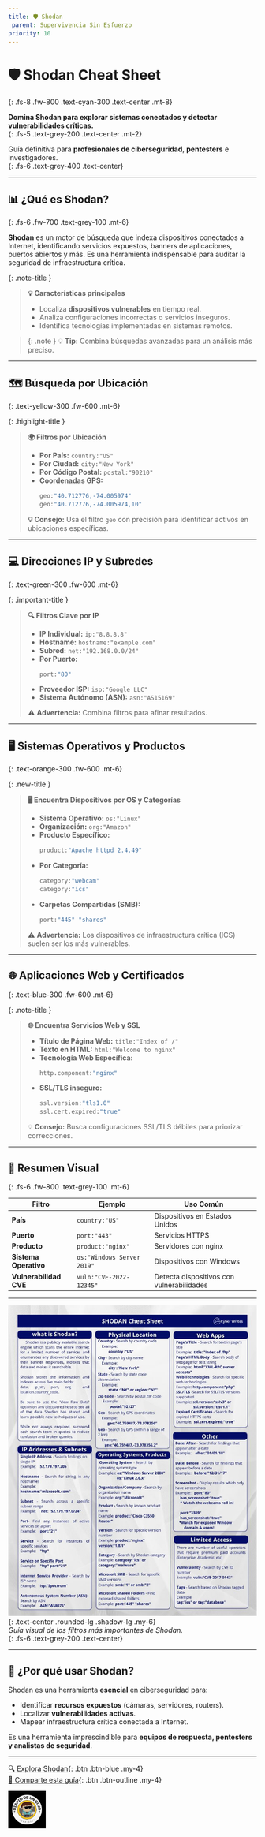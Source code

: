 ```yaml
---
title: 🛡️ Shodan 
 parent: Supervivencia Sin Esfuerzo  
priority: 10  
---
```


# 🛡️ **Shodan Cheat Sheet**  
{: .fs-8 .fw-800 .text-cyan-300 .text-center .mt-8}

**Domina Shodan para explorar sistemas conectados y detectar vulnerabilidades críticas.**  
{: .fs-5 .text-grey-200 .text-center .mt-2}

Guía definitiva para **profesionales de ciberseguridad**, **pentesters** e investigadores.  
{: .fs-6 .text-grey-400 .text-center}

---

## 📊 **¿Qué es Shodan?**  
{: .fs-6 .fw-700 .text-grey-100 .mt-6}

**Shodan** es un motor de búsqueda que indexa dispositivos conectados a Internet, identificando servicios expuestos, banners de aplicaciones, puertos abiertos y más. Es una herramienta indispensable para auditar la seguridad de infraestructura crítica.  

{: .note-title }
> **💡 Características principales**  
> - Localiza **dispositivos vulnerables** en tiempo real.  
> - Analiza configuraciones incorrectas o servicios inseguros.  
> - Identifica tecnologías implementadas en sistemas remotos.

> {: .note }
💡 **Tip:** Combina búsquedas avanzadas para un análisis más preciso.  

---

## 🗺️ **Búsqueda por Ubicación**  
{: .text-yellow-300 .fw-600 .mt-6}

{: .highlight-title }
> **🌍 Filtros por Ubicación**  
>
> - **Por País:** `country:"US"`  
> - **Por Ciudad:** `city:"New York"`  
> - **Por Código Postal:** `postal:"90210"`  
> - **Coordenadas GPS:**  
>   ```sh
>   geo:"40.712776,-74.005974"
>   geo:"40.712776,-74.005974,10"
>   ```
>
> **💡 Consejo:** Usa el filtro `geo` con precisión para identificar activos en ubicaciones específicas.

---

## 💻 **Direcciones IP y Subredes**  
{: .text-green-300 .fw-600 .mt-6}

{: .important-title }
> **🔍 Filtros Clave por IP**  
>
> - **IP Individual:** `ip:"8.8.8.8"`  
> - **Hostname:** `hostname:"example.com"`  
> - **Subred:** `net:"192.168.0.0/24"`  
> - **Por Puerto:**  
>   ```sh
>   port:"80"
>   ```  
> - **Proveedor ISP:** `isp:"Google LLC"`  
> - **Sistema Autónomo (ASN):** `asn:"AS15169"`
>
> ⚠️ **Advertencia:** Combina filtros para afinar resultados.

---

## 🖥️ **Sistemas Operativos y Productos**  
{: .text-orange-300 .fw-600 .mt-6}

{: .new-title }
> **🖥️ Encuentra Dispositivos por OS y Categorías**  
>
> - **Sistema Operativo:** `os:"Linux"`  
> - **Organización:** `org:"Amazon"`  
> - **Producto Específico:**  
>   ```sh
>   product:"Apache httpd 2.4.49"
>   ```  
> - **Por Categoría:**  
>   ```sh
>   category:"webcam"
>   category:"ics"
>   ```  
> - **Carpetas Compartidas (SMB):**  
>   ```sh
>   port:"445" "shares"
>   ```
>
> ⚠️ **Advertencia:** Los dispositivos de infraestructura crítica (ICS) suelen ser los más vulnerables.

---

## 🌐 **Aplicaciones Web y Certificados**  
{: .text-blue-300 .fw-600 .mt-6}

{: .note-title }
> **🌐 Encuentra Servicios Web y SSL**  
>
> - **Título de Página Web:** `title:"Index of /"`  
> - **Texto en HTML:** `html:"Welcome to nginx"`  
> - **Tecnología Web Específica:**  
>   ```sh
>   http.component:"nginx"
>   ```  
> - **SSL/TLS inseguro:**  
>   ```sh
>   ssl.version:"tls1.0"
>   ssl.cert.expired:"true"
>   ```  
>
> 💡 **Consejo:** Busca configuraciones SSL/TLS débiles para priorizar correcciones.

---

## 📄 **Resumen Visual**  
{: .fs-6 .fw-800 .text-grey-100 .mt-6}

| **Filtro**              | **Ejemplo**                 | **Uso Común**                              |
|--------------------------|-----------------------------|--------------------------------------------|
| **País**                | `country:"US"`             | Dispositivos en Estados Unidos             |
| **Puerto**              | `port:"443"`               | Servicios HTTPS                            |
| **Producto**            | `product:"nginx"`          | Servidores con nginx                       |
| **Sistema Operativo**   | `os:"Windows Server 2019"` | Dispositivos con Windows                   |
| **Vulnerabilidad CVE**  | `vuln:"CVE-2022-12345"`    | Detecta dispositivos con vulnerabilidades  |

---

![Shodan Cheat Sheet](/assets/images/shodan.jpeg){: .text-center .rounded-lg .shadow-lg .my-6}  
*Guía visual de los filtros más importantes de Shodan.*  
{: .fs-6 .text-grey-200 .text-center}

---

## 🎯 **¿Por qué usar Shodan?**  

Shodan es una herramienta **esencial** en ciberseguridad para:  
- Identificar **recursos expuestos** (cámaras, servidores, routers).  
- Localizar **vulnerabilidades activas**.  
- Mapear infraestructura crítica conectada a Internet.  

Es una herramienta imprescindible para **equipos de respuesta, pentesters y analistas de seguridad**.  

---

[🔍 Explora Shodan](https://www.shodan.io){: .btn .btn-blue .my-4}  
[💬 Comparte esta guía](#){: .btn .btn-outline .my-4}  

<div class="text-center">
  <img src="/assets/images/cojo.png" alt="Firma" class="rounded-full shadow-lg my-6" style="max-width: 15%;">
</div>
